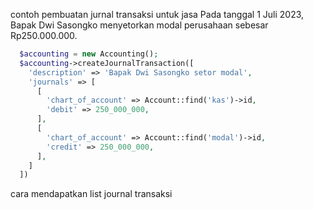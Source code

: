 contoh pembuatan jurnal transaksi untuk jasa
Pada tanggal 1 Juli 2023, Bapak Dwi Sasongko menyetorkan modal perusahaan sebesar Rp250.000.000.

```php
  $accounting = new Accounting();
  $accounting->createJournalTransaction([
    'description' => 'Bapak Dwi Sasongko setor modal',
    'journals' => [
      [
        'chart_of_account' => Account::find('kas')->id,
        'debit' => 250_000_000,
      ],
      [
        'chart_of_account' => Account::find('modal')->id,
        'credit' => 250_000_000,
      ],
    ]
  ])

```

cara mendapatkan list journal transaksi

```php

```
